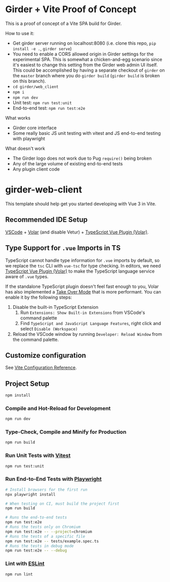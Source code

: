 # Girder + Vite Proof of Concept

This is a proof of concept of a Vite SPA build for Girder.

How to use it:
* Get girder server running on localhost:8080 (i.e. clone this repo, `pip install -e .`, `girder serve`)
* You need to enable a CORS allowed origin in Girder settings for the experimental SPA. This is somewhat a chicken-and-egg scenario since it's easiest to change this setting from the Girder web admin UI itself. This could be accomplished by having a separate checkout of `girder` on the `master` branch where you do `girder build` (`girder build` is broken on this branch).
* `cd girder/web_client`
* `npm i`
* `npm run dev`
* Unit test: `npm run test:unit`
* End-to-end test: `npm run test:e2e`

What works
* Girder core interface
* Some really basic JS unit testing with vitest and JS end-to-end testing with playwright

What doesn't work
* The Girder logo does not work due to Pug `require()` being broken
* Any of the large volume of existing end-to-end tests
* Any plugin client code

# girder-web-client

This template should help get you started developing with Vue 3 in Vite.

## Recommended IDE Setup

[VSCode](https://code.visualstudio.com/) + [Volar](https://marketplace.visualstudio.com/items?itemName=Vue.volar) (and disable Vetur) + [TypeScript Vue Plugin (Volar)](https://marketplace.visualstudio.com/items?itemName=Vue.vscode-typescript-vue-plugin).

## Type Support for `.vue` Imports in TS

TypeScript cannot handle type information for `.vue` imports by default, so we replace the `tsc` CLI with `vue-tsc` for type checking. In editors, we need [TypeScript Vue Plugin (Volar)](https://marketplace.visualstudio.com/items?itemName=Vue.vscode-typescript-vue-plugin) to make the TypeScript language service aware of `.vue` types.

If the standalone TypeScript plugin doesn't feel fast enough to you, Volar has also implemented a [Take Over Mode](https://github.com/johnsoncodehk/volar/discussions/471#discussioncomment-1361669) that is more performant. You can enable it by the following steps:

1. Disable the built-in TypeScript Extension
    1) Run `Extensions: Show Built-in Extensions` from VSCode's command palette
    2) Find `TypeScript and JavaScript Language Features`, right click and select `Disable (Workspace)`
2. Reload the VSCode window by running `Developer: Reload Window` from the command palette.

## Customize configuration

See [Vite Configuration Reference](https://vitejs.dev/config/).

## Project Setup

```sh
npm install
```

### Compile and Hot-Reload for Development

```sh
npm run dev
```

### Type-Check, Compile and Minify for Production

```sh
npm run build
```

### Run Unit Tests with [Vitest](https://vitest.dev/)

```sh
npm run test:unit
```

### Run End-to-End Tests with [Playwright](https://playwright.dev)

```sh
# Install browsers for the first run
npx playwright install

# When testing on CI, must build the project first
npm run build

# Runs the end-to-end tests
npm run test:e2e
# Runs the tests only on Chromium
npm run test:e2e -- --project=chromium
# Runs the tests of a specific file
npm run test:e2e -- tests/example.spec.ts
# Runs the tests in debug mode
npm run test:e2e -- --debug
```

### Lint with [ESLint](https://eslint.org/)

```sh
npm run lint
```
